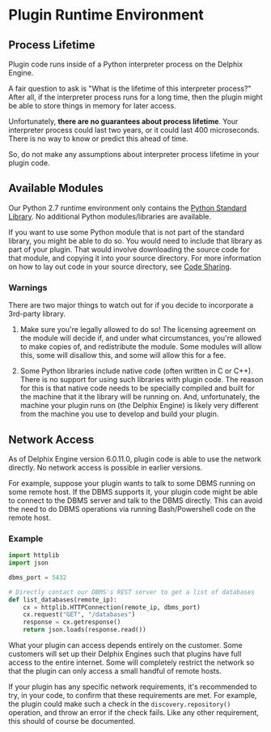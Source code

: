 # Plugin Runtime Environment

## Process Lifetime
Plugin code runs inside of a Python interpreter process on the Delphix Engine.

A fair question to ask is "What is the lifetime of this interpreter process?"  After all, if the interpreter
process runs for a long time, then the plugin might be able to store things in memory for later access.

Unfortunately, **there are no guarantees about process lifetime**. Your interpreter process could last two years, or it could last 400 microseconds. There is no way to know or predict this ahead of time.

So, do not make any assumptions about interpreter process lifetime in your plugin code.


## Available Modules
Our Python 2.7 runtime environment only contains the [Python Standard Library](https://docs.python.org/2/library/). No additional Python modules/libraries are available.

If you want to use some Python module that is not part of the standard library, you might be able to do so.
You would need to include that library as part of your plugin. That would involve downloading the source
code for that module, and copying it into your source directory. For more information on how to lay out code in your source directory, see [Code Sharing](/Best_Practices/Code_Sharing.md).

### Warnings
There are two major things to watch out for if you decide to incorporate a 3rd-party library.

1) Make sure you're legally allowed to do so! The licensing agreement on the module will decide if, and
under what circumstances, you're allowed to make copies of, and redistribute the module. Some modules will
allow this, some will disallow this, and some will allow this for a fee.

2) Some Python libraries include native code (often written in C or C++). There is no support for using
such libraries with plugin code.  The reason for this is that native code needs to be
specially compiled and built for the machine that it the library will be running on. And, unfortunately,
the machine your plugin runs on (the Delphix Engine) is likely very different from the machine you use
to develop and build your plugin.

## Network Access
As of Delphix Engine version 6.0.11.0, plugin code is able to use the network directly. No network access is
possible in earlier versions.

For example, suppose your plugin wants to talk to some DBMS running on some remote host.
If the DBMS supports it, your plugin code might be able to connect to the DBMS server and talk to the
DBMS directly. This can avoid the need to do DBMS operations via running Bash/Powershell code on the remote host.


### Example
```python
import httplib
import json

dbms_port = 5432

# Directly contact our DBMS's REST server to get a list of databases
def list_databases(remote_ip):
    cx = httplib.HTTPConnection(remote_ip, dbms_port)
    cx.request("GET", "/databases")
    response = cx.getresponse()
    return json.loads(response.read())
```

What your plugin can access depends entirely on the customer. Some customers will set up their Delphix
Engines such that plugins have full access to the entire internet. Some will completely restrict the network
so that the plugin can only access a small handful of remote hosts.

If your plugin has any specific network requirements, it's recommended to try, in your code, to confirm that these requirements are met. For example, the plugin could make such a check in the
`discovery.repository()` operation, and throw an error if the check fails. Like any other requirement, this should of course be documented.
